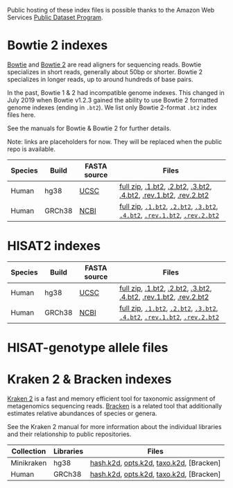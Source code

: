 Public hosting of these index files is possible thanks to the Amazon Web Services [Public Dataset Program](https://aws.amazon.com/opendata/public-datasets/).

# Bowtie 2 indexes

[Bowtie](http://bowtie-bio.sourceforge.net) and [Bowtie 2](http://bowtie-bio.sourceforge.net/bowtie2) are read aligners for sequencing reads.  Bowtie specializes in short reads, generally about 50bp or shorter.  Bowtie 2 specializes in longer reads, up to around hundreds of base pairs.

In the past, Bowtie 1 & 2 had incompatible genome indexes.  This changed in July 2019 when Bowtie v1.2.3 gained the ability to use Bowtie 2 formatted genome indexes (ending in `.bt2`).  We list only Bowtie 2-format `.bt2` index files here.

See the manuals for Bowtie & Bowtie 2 for further details.

Note: links are placeholders for now.  They will be replaced when the public repo is available.

<div class="datatable-begin"></div>

Species | Build      | FASTA source | Files
------- | ---------  | ------------ | -----------
Human   | hg38       | [UCSC]()     | [full zip](), [.1.bt2](), [.2.bt2](), [.3.bt2](), [.4.bt2](), [.rev.1.bt2](), [.rev.2.bt2]()
Human   | GRCh38     | [NCBI]()     | [full zip](), [`.1.bt2`](), [`.2.bt2`](), [`.3.bt2`](), [`.4.bt2`](), [`.rev.1.bt2`](), [`.rev.2.bt2`]()

<div class="datatable-end"></div>

# HISAT2 indexes

<div class="datatable-begin"></div>

Species | Build      | FASTA source | Files
------- | ---------  | ------------ | -----------
Human   | hg38       | [UCSC]()     | [full zip](), [.1.bt2](), [.2.bt2](), [.3.bt2](), [.4.bt2](), [.rev.1.bt2](), [.rev.2.bt2]()
Human   | GRCh38     | [NCBI]()     | [full zip](), [`.1.bt2`](), [`.2.bt2`](), [`.3.bt2`](), [`.4.bt2`](), [`.rev.1.bt2`](), [`.rev.2.bt2`]()

<div class="datatable-end"></div>

# HISAT-genotype allele files

# Kraken 2 & Bracken indexes

[Kraken 2](https://github.com/DerrickWood/kraken2/wiki) is a fast and memory efficient tool for taxonomic assignment of metagenomics sequencing reads.  [Bracken](https://ccb.jhu.edu/software/bracken/) is a related tool that additionally estimates relative abundances of species or genera.

See the Kraken 2 manual for more information about the individual libraries and their relationship to public repositories.

<div class="datatable-begin"></div>

Collection | Libraries  | Files
---------- | ---------  | -----------
Minikraken | hg38       | [hash.k2d](), [opts.k2d](), [taxo.k2d](), [Bracken]
Human      | GRCh38     | [hash.k2d](), [opts.k2d](), [taxo.k2d](), [Bracken]

<div class="datatable-end"></div>
